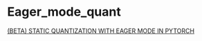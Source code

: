 # Eager_mode_quant

[(BETA) STATIC QUANTIZATION WITH EAGER MODE IN PYTORCH](https://pytorch.org/tutorials/advanced/static_quantization_tutorial.html)